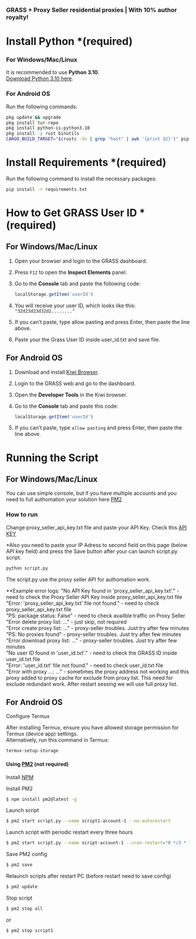 ### GRASS + Proxy Seller residential proxies | With 10% author royalty!

# Install Python *(required)

### For Windows/Mac/Linux
It is recommended to use **Python 3.10**.  
[Download Python 3.10 here](https://www.python.org/downloads/release/python-3100/).

### For Android OS

Run the following commands:

```bash
pkg update && upgrade
pkg install tur-repo
pkg install python-is-python3.10
pkg install -y rust binutils
CARGO_BUILD_TARGET="$(rustc -Vv | grep "host" | awk '{print $2}')" pip install maturin
```

# Install Requirements *(required)

Run the following command to install the necessary packages:

```bash
pip install -r requirements.txt
```

# How to Get GRASS User ID *(required)

## For Windows/Mac/Linux
1. Open your browser and login to the GRASS dashboard.
2. Press `F12` to open the **Inspect Elements** panel.
3. Go to the **Console** tab and paste the following code:

   ```javascript
   localStorage.getItem('userId')
   ```

4. You will receive your user ID, which looks like this: `"32d23d23d32d2........"`
5. If you can't paste, type allow pasting and press Enter, then paste the line above.
6. Paste your the Grass User ID inside user_id.txt and save file.

## For Android OS

1. Download and install [Kiwi Browser](https://play.google.com/store/apps/details?id=com.kiwibrowser.browser&hl=en).
2. Login to the GRASS web and go to the dashboard.
3. Open the **Developer Tools** in the Kiwi browser.
4. Go to the **Console** tab and paste this code:

   ```javascript
   localStorage.getItem('userId')
   ```

5. If you can't paste, type `allow pasting` and press Enter, then paste the line above.

# Running the Script

## For Windows/Mac/Linux

You can use simple console, but if you have multiple accounts and you need to full authomation your solution here [PM2](https://pm2.keymetrics.io/docs/usage/quick-start/)

### How to run

Change proxy_seller_api_key.txt file and paste your API Key. Check this [API KEY](https://proxy-seller.io/personal/api/)

*Also you need to paste your IP Adress to second field on this page (below API key field) and press the Save button after your can launch script.py script.

```bash
python script.py
```

The script.py use the proxy seller API for authomation work.

**Example error logs:
"No API Key found in 'proxy_seller_api_key.txt'." - need to check the Proxy Seller API Key inside proxy_seller_api_key.txt file<br />
"Error: 'proxy_seller_api_key.txt' file not found." - need to check proxy_seller_api_key.txt file<br />
"PS: package status: False" - need to check availble traffic on Proxy Seller<br />
"Error delete proxy list: ..." - just skip, not required<br />
"Error create proxy list: ..." - proxy-seller troubles. Just try after few minutes<br />
"PS: No proxies found" - proxy-seller troubles. Just try after few minutes<br />
"Error download proxy list: ..." - proxy-seller troubles. Just try after few minutes<br />
"No user ID found in 'user_id.txt'." - need to check the GRASS ID inside user_id.txt file<br />
"Error: 'user_id.txt' file not found." - need to check user_id.txt file<br />
"Error with proxy ...: ..." - sometimes the proxy address not working and this proxy added to proxy cache for exclude from proxy list. This need for exclude redundant work. After restart sessing we will use full proxy list.

## For Android OS

Configure Termux

After installing Termux, ensure you have allowed storage permission for Termux (device app) settings.  
Alternatively, run this command in Termux:

```bash
termux-setup-storage
```

#### Using [PM2](https://pm2.keymetrics.io/docs/usage/quick-start/) (not required)

Install [NPM](https://docs.npmjs.com/downloading-and-installing-node-js-and-npm)

Install PM2

```bash
$ npm install pm2@latest -g
```

Launch script

```bash
$ pm2 start script.py --name script1-account-1 --no-autorestart
```

Launch script with periodic restart every three hours

```bash
$ pm2 start script.py --name script-account-1 --cron-restart="0 */3 * * *"
```

Save PM2 config

```bash
$ pm2 save
```

Relaunch scripts after restart PC (before restart need to save config)

```bash
$ pm2 update
```

Stop script

```bash
$ pm2 stop all
```
or

```bash
$ pm2 stop script1
```
